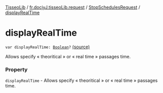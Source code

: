 [TisseoLib](../../index.md) / [fr.docjyJ.tisseoLib.request](../index.md) / [StopSchedulesRequest](index.md) / [displayRealTime](./display-real-time.md)

# displayRealTime

`var displayRealTime: `[`Boolean`](https://kotlinlang.org/api/latest/jvm/stdlib/kotlin/-boolean/index.html)`?` [(source)](https://github.com/docjyJ/TisseoLib/tree/master/src/main/kotlin/fr/docjyJ/tisseoLib/request/StopSchedulesRequest.kt#L36)

Allows specify « theoritical » or « real time » passages time.

### Property

`displayRealTime` - Allows specify « theoritical » or « real time » passages time.